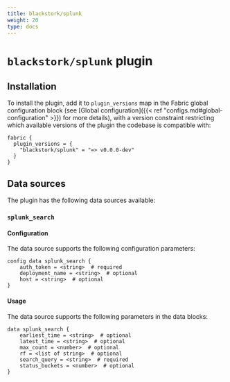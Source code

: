 ```yaml
---
title: blackstork/splunk
weight: 20
type: docs
---
```


# `blackstork/splunk` plugin

## Installation

To install the plugin, add it to `plugin_versions` map in the Fabric global configuration block (see [Global configuration]({{< ref "configs.md#global-configuration" >}}) for more details), with a version constraint restricting which available versions of the plugin the codebase is compatible with:

```hcl
fabric {
  plugin_versions = {
    "blackstork/splunk" = "=> v0.0.0-dev"
  }
}
```

## Data sources

The plugin has the following data sources available:

### `splunk_search`

#### Configuration

The data source supports the following configuration parameters:

```hcl
config data splunk_search {
    auth_token = <string>  # required
    deployment_name = <string>  # optional
    host = <string>  # optional
}
```

#### Usage

The data source supports the following parameters in the data blocks:

```hcl
data splunk_search {
    earliest_time = <string>  # optional
    latest_time = <string>  # optional
    max_count = <number>  # optional
    rf = <list of string>  # optional
    search_query = <string>  # required
    status_buckets = <number>  # optional
}
```